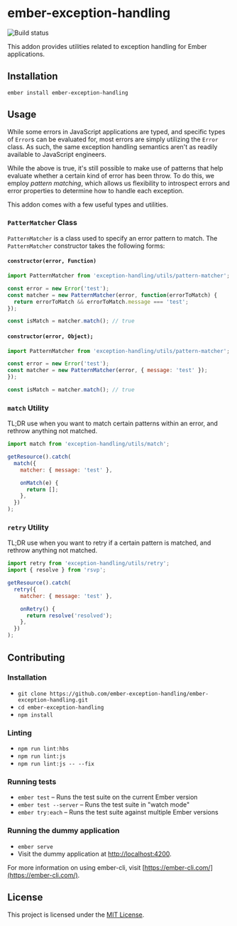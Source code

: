 # ember-exception-handling

![Build status](https://travis-ci.org/ember-exception-handling/ember-exception-handling.svg?branch=master 'Build status')

This addon provides utilities related to exception handling for Ember applications.

## Installation

```
ember install ember-exception-handling
```

## Usage

While some errors in JavaScript applications are typed, and specific types of `Error`s can be evaluated for,
most errors are simply utilizing the `Error` class. As such, the same exception handling semantics aren't as
readily available to JavaScript engineers.

While the above is true, it's still possible to make use of patterns that help evaluate whether a certain kind
of error has been throw. To do this, we employ _pattern matching_, which allows us flexibility to introspect
errors and error properties to determine how to handle each exception.

This addon comes with a few useful types and utilities.

### `PatterMatcher` Class

`PatternMatcher` is a class used to specify an error pattern to match. The `PatternMatcher` constructor takes the following forms:

#### `constructor(error, Function)`

```js
import PatternMatcher from 'exception-handling/utils/pattern-matcher';

const error = new Error('test');
const matcher = new PatternMatcher(error, function(errorToMatch) {
  return errorToMatch && errorToMatch.message === 'test';
});

const isMatch = matcher.match(); // true
```

#### `constructor(error, Object);`

```js
import PatternMatcher from 'exception-handling/utils/pattern-matcher';

const error = new Error('test');
const matcher = new PatternMatcher(error, { message: 'test' });
});

const isMatch = matcher.match(); // true
```

### `match` Utility

TL;DR use when you want to match certain patterns within an error, and rethrow anything
not matched.

```js
import match from 'exception-handling/utils/match';

getResource().catch(
  match({
    matcher: { message: 'test' },

    onMatch(e) {
      return [];
    },
  })
);
```

### `retry` Utility

TL;DR use when you want to retry if a certain pattern is matched, and rethrow anything not matched.

```js
import retry from 'exception-handling/utils/retry';
import { resolve } from 'rsvp';

getResource().catch(
  retry({
    matcher: { message: 'test' },

    onRetry() {
      return resolve('resolved');
    },
  })
);
```

## Contributing

### Installation

- `git clone https://github.com/ember-exception-handling/ember-exception-handling.git`
- `cd ember-exception-handling`
- `npm install`

### Linting

- `npm run lint:hbs`
- `npm run lint:js`
- `npm run lint:js -- --fix`

### Running tests

- `ember test` – Runs the test suite on the current Ember version
- `ember test --server` – Runs the test suite in "watch mode"
- `ember try:each` – Runs the test suite against multiple Ember versions

### Running the dummy application

- `ember serve`
- Visit the dummy application at [http://localhost:4200](http://localhost:4200).

For more information on using ember-cli, visit [https://ember-cli.com/](https://ember-cli.com/).

## License

This project is licensed under the [MIT License](LICENSE).
